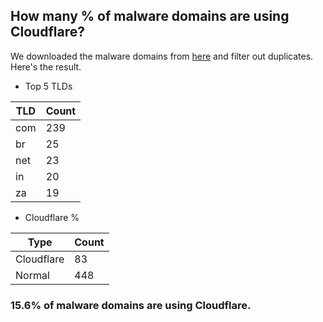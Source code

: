 ## How many % of malware domains are using Cloudflare?


We downloaded the malware domains from [here](https://urlhaus.abuse.ch) and filter out duplicates.
Here's the result.


[//]: # (start replacement)


- Top 5 TLDs

| TLD | Count |
| --- | --- |
| com | 239 |
| br | 25 |
| net | 23 |
| in | 20 |
| za | 19 |


- Cloudflare %

| Type | Count |
| --- | --- |
| Cloudflare | 83 |
| Normal | 448 |


### 15.6% of malware domains are using Cloudflare.